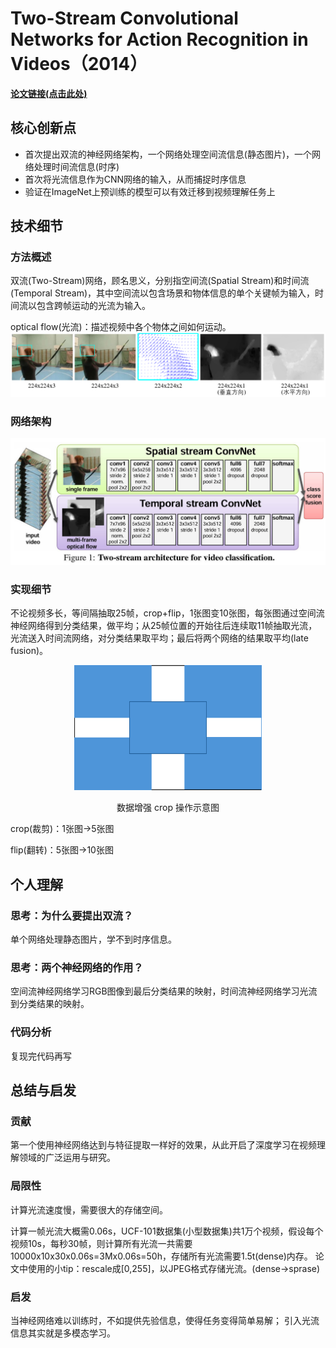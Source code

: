 # Two-Stream Convolutional Networks for Action Recognition in Videos（2014）

**[论文链接(点击此处)](https://arxiv.org/pdf/1406.2199)**

## 核心创新点
- 首次提出双流的神经网络架构，一个网络处理空间流信息(静态图片)，一个网络处理时间流信息(时序)
- 首次将光流信息作为CNN网络的输入，从而捕捉时序信息
- 验证在ImageNet上预训练的模型可以有效迁移到视频理解任务上

## 技术细节
### 方法概述
双流(Two-Stream)网络，顾名思义，分别指空间流(Spatial Stream)和时间流(Temporal Stream)，其中空间流以包含场景和物体信息的单个关键帧为输入，时间流以包含跨帧运动的光流为输入。

optical flow(光流)：描述视频中各个物体之间如何运动。
![光流](figures/光流.png)
### 网络架构
![Two-stream architecture](figures/Two-stream_architecture.jpg)
### 实现细节
不论视频多长，等间隔抽取25帧，crop+flip，1张图变10张图，每张图通过空间流神经网络得到分类结果，做平均；从25帧位置的开始往后连续取11帧抽取光流，光流送入时间流网络，对分类结果取平均；最后将两个网络的结果取平均(late fusion)。
<div align="center">
<img src="figures/数据增强.png" alt="数据增强操作" width="300" height="200">
<p>数据增强 crop 操作示意图</p>
</div>
crop(裁剪)：1张图->5张图

flip(翻转)：5张图->10张图

## 个人理解
### 思考：为什么要提出双流？
单个网络处理静态图片，学不到时序信息。
### 思考：两个神经网络的作用？
空间流神经网络学习RGB图像到最后分类结果的映射，时间流神经网络学习光流到分类结果的映射。
### 代码分析
复现完代码再写

## 总结与启发
### 贡献
第一个使用神经网络达到与特征提取一样好的效果，从此开启了深度学习在视频理解领域的广泛运用与研究。

### 局限性
计算光流速度慢，需要很大的存储空间。

计算一帧光流大概需0.06s，UCF-101数据集(小型数据集)共1万个视频，假设每个视频10s，每秒30帧，则计算所有光流一共需要 10000x10x30x0.06s=3Mx0.06s=50h，存储所有光流需要1.5t(dense)内存。
论文中使用的小tip：rescale成[0,255]，以JPEG格式存储光流。(dense->sprase)
### 启发
当神经网络难以训练时，不如提供先验信息，使得任务变得简单易解；
引入光流信息其实就是多模态学习。